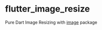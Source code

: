 # flutter_image_resize

Pure Dart Image Resizing with [image](https://pub.dev/packages/image) package

